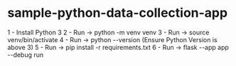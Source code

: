 # sample-python-data-collection-app

1 - Install Python 3
2 - Run -> python -m venv venv
3 - Run -> source venv/bin/activate
4 - Run -> python --version (Ensure Python Version is above 3)
5 - Run -> pip install -r requirements.txt
6 - Run -> flask --app app --debug run

